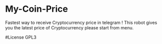 # My-Coin-Price


Fastest way to receive Cryptocurrency price in telegram !
This robot gives you the latest price of Cryptocurrency
please start from menu.


#License GPL3

